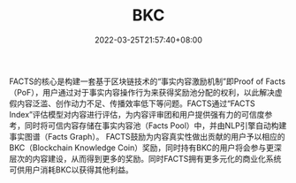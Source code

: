 ﻿---
weight: 
title: "BKC"
description: "FACTS的核心是构建一套基于区块链技术的“事实内容激励机制”即Proof of Facts（PoF），用户通过对于事实内容操作行为来获得奖励池分配的权利，以此解决虚假内容泛滥、创作动力不足..."
date: 2022-03-25T21:57:40+08:00
lastmod: 2022-03-25T16:45:40+08:00
draft: false
authors: ["Metabd"]
featuredImage: "bkc.webp"
link: ""
tags: ["数字代币","BKC"]
categories: ["navigation"]
navigation: ["数字代币"]
lightgallery: true
toc: true
pinned: false
recommend: false
recommend1: false
---
FACTS的核心是构建一套基于区块链技术的“事实内容激励机制”即Proof of Facts（PoF），用户通过对于事实内容操作行为来获得奖励池分配的权利，以此解决虚假内容泛滥、创作动力不足、传播效率低下等问题。FACTS通过“FACTS Index”评估模型对内容进行评估，为内容评审团和用户提供强有力的可信度参考，同时将可信内容存储在事实内容池（Facts Pool）中，并由NLP引擎自动构建事实图谱（Facts Graph）。
FACTS鼓励为内容真实性做出贡献的用户予以相应的BKC（Blockchain Knowledge Coin）奖励，同时持有BKC的用户将会参与更深层次的内容建设，从而得到更多的奖励。同时FACTS拥有更多元化的商业化系统可供用户消耗BKC以获得其他利益。
